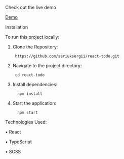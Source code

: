 Check out the live demo

[Demo](https://trade-blade-eqanyj2xn-seriuksergiis-projects.vercel.app)

Installation

To run this project locally:

1.	Clone the Repository:

         https://github.com/seriuksergii/react-todo.git

2.	Navigate to the project directory:

         cd react-todo

3.	Install dependencies:

          npm install

4.	Start the application:
 
          npm start



Technologies Used:

•	React

•	TypeScript

•	SCSS







